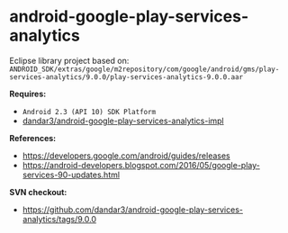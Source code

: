 android-google-play-services-analytics
======================================

Eclipse library project based on:<br/>
`ANDROID_SDK/extras/google/m2repository/com/google/android/gms/play-services-analytics/9.0.0/play-services-analytics-9.0.0.aar`

**Requires:**<br/>
- `Android 2.3 (API 10) SDK Platform`
- [dandar3/android-google-play-services-analytics-impl](https://github.com/dandar3/android-google-play-services-analytics-impl/)

**References:**<br/>
- https://developers.google.com/android/guides/releases
- https://android-developers.blogspot.com/2016/05/google-play-services-90-updates.html

**SVN checkout:**<br/>
* https://github.com/dandar3/android-google-play-services-analytics/tags/9.0.0